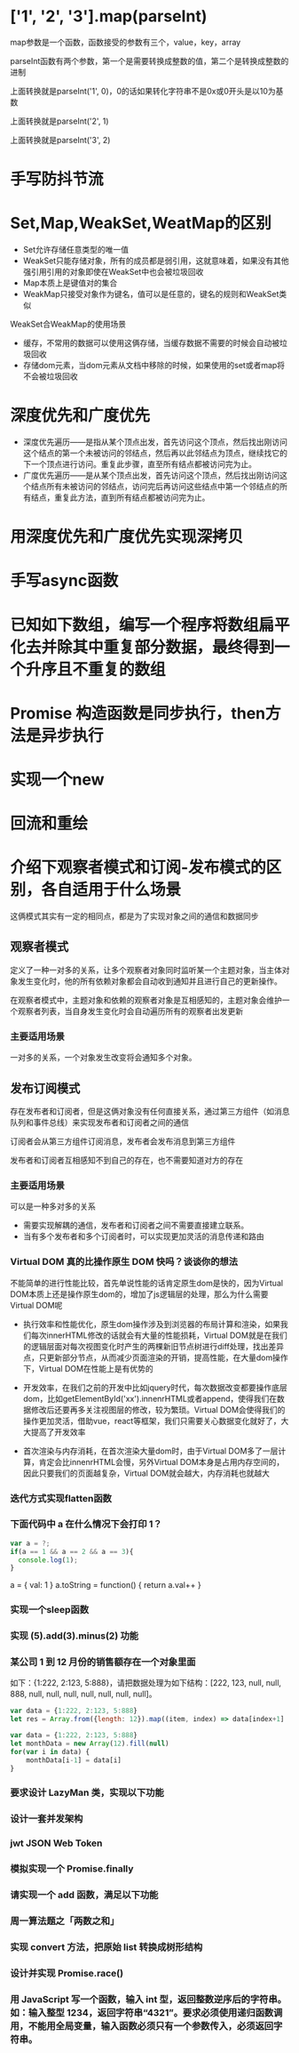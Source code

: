 # ['1', '2', '3'].map(parseInt)

map参数是一个函数，函数接受的参数有三个，value，key，array

parseInt函数有两个参数，第一个是需要转换成整数的值，第二个是转换成整数的进制

上面转换就是parseInt('1', 0)，0的话如果转化字符串不是0x或0开头是以10为基数

上面转换就是parseInt('2', 1)

上面转换就是parseInt('3', 2)

# 手写防抖节流

# Set,Map,WeakSet,WeatMap的区别

- Set允许存储任意类型的唯一值
- WeakSet只能存储对象，所有的成员都是弱引用，这就意味着，如果没有其他强引用引用的对象即使在WeakSet中也会被垃圾回收
- Map本质上是键值对的集合
- WeakMap只接受对象作为键名，值可以是任意的，键名的规则和WeakSet类似

WeakSet合WeakMap的使用场景

- 缓存，不常用的数据可以使用这俩存储，当缓存数据不需要的时候会自动被垃圾回收
- 存储dom元素，当dom元素从文档中移除的时候，如果使用的set或者map将不会被垃圾回收

# 深度优先和广度优先
- 深度优先遍历——是指从某个顶点出发，首先访问这个顶点，然后找出刚访问这个结点的第一个未被访问的邻结点，然后再以此邻结点为顶点，继续找它的下一个顶点进行访问。重复此步骤，直至所有结点都被访问完为止。
- 广度优先遍历——是从某个顶点出发，首先访问这个顶点，然后找出刚访问这个结点所有未被访问的邻结点，访问完后再访问这些结点中第一个邻结点的所有结点，重复此方法，直到所有结点都被访问完为止。

# 用深度优先和广度优先实现深拷贝

# 手写async函数

# 已知如下数组，编写一个程序将数组扁平化去并除其中重复部分数据，最终得到一个升序且不重复的数组

# Promise 构造函数是同步执行，then方法是异步执行

# 实现一个new

# 回流和重绘

# 介绍下观察者模式和订阅-发布模式的区别，各自适用于什么场景

这俩模式其实有一定的相同点，都是为了实现对象之间的通信和数据同步

## 观察者模式

定义了一种一对多的关系，让多个观察者对象同时监听某一个主题对象，当主体对象发生变化时，他的所有依赖对象都会自动收到通知并且进行自己的更新操作。

在观察者模式中，主题对象和依赖的观察者对象是互相感知的，主题对象会维护一个观察者列表，当自身发生变化时会自动遍历所有的观察者出发更新

### 主要适用场景
一对多的关系，一个对象发生改变将会通知多个对象。

## 发布订阅模式

存在发布者和订阅者，但是这俩对象没有任何直接关系，通过第三方组件（如消息队列和事件总线）来实现发布者和订阅者之间的通信

订阅者会从第三方组件订阅消息，发布者会发布消息到第三方组件

发布者和订阅者互相感知不到自己的存在，也不需要知道对方的存在

### 主要适用场景

可以是一种多对多的关系

- 需要实现解耦的通信，发布者和订阅者之间不需要直接建立联系。
- 当有多个发布者和多个订阅者时，可以实现更加灵活的消息传递和路由

### Virtual DOM 真的比操作原生 DOM 快吗？谈谈你的想法
不能简单的进行性能比较，首先单说性能的话肯定原生dom是快的，因为Virtual DOM本质上还是操作原生dom的，增加了js逻辑层的处理，那么为什么需要Virtual DOM呢

- 执行效率和性能优化，原生dom操作涉及到浏览器的布局计算和渲染，如果我们每次innerHTML修改的话就会有大量的性能损耗，Virtual DOM就是在我们的逻辑层面对每次视图变化时产生的两棵新旧节点树进行diff处理，找出差异点，只更新部分节点，从而减少页面渲染的开销，提高性能，在大量dom操作下，Virtual DOM在性能上是有优势的

- 开发效率，在我们之前的开发中比如jquery时代，每次数据改变都要操作底层dom，比如getElementById('xx').innenrHTML或者append，使得我们在数据修改后还要再多关注视图层的修改，较为繁琐。Virtual DOM会使得我们的操作更加灵活，借助vue，react等框架，我们只需要关心数据变化就好了，大大提高了开发效率

- 首次渲染与内存消耗，在首次渲染大量dom时，由于Virtual DOM多了一层计算，肯定会比innenrHTML会慢，另外Virtual DOM本身是占用内存空间的，因此只要我们的页面越复杂，Virtual DOM就会越大，内存消耗也就越大

### 迭代方式实现flatten函数

### 下面代码中 a 在什么情况下会打印 1？

```js
var a = ?;
if(a == 1 && a == 2 && a == 3){
  console.log(1);
}
```

a = {
  val: 1
}
a.toString = function() {
  return a.val++
}

### 实现一个sleep函数

### 实现 (5).add(3).minus(2) 功能

### 某公司 1 到 12 月份的销售额存在一个对象里面

如下：{1:222, 2:123, 5:888}，请把数据处理为如下结构：[222, 123, null, null, 888, null, null, null, null, null, null, null]。

```js
var data = {1:222, 2:123, 5:888}
let res = Array.from({length: 12}).map((item, index) => data[index+1] || null)
```
```js
var data = {1:222, 2:123, 5:888}
let monthData = new Array(12).fill(null)
for(var i in data) {
    monthData[i-1] = data[i]
}
```

### 要求设计 LazyMan 类，实现以下功能

### 设计一套并发架构

### jwt JSON Web Token

### 模拟实现一个 Promise.finally

### 请实现一个 add 函数，满足以下功能

### 周一算法题之「两数之和」

### 实现 convert 方法，把原始 list 转换成树形结构

### 设计并实现 Promise.race()

### 用 JavaScript 写一个函数，输入 int 型，返回整数逆序后的字符串。如：输入整型 1234，返回字符串“4321”。要求必须使用递归函数调用，不能用全局变量，输入函数必须只有一个参数传入，必须返回字符串。


